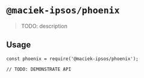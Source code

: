 # `@maciek-ipsos/phoenix`

> TODO: description

## Usage

```
const phoenix = require('@maciek-ipsos/phoenix');

// TODO: DEMONSTRATE API
```
